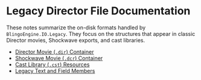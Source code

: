 # Legacy Director File Documentation

These notes summarize the on-disk formats handled by `BlingoEngine.IO.Legacy`. They focus on the structures that appear in classic Director movies, Shockwave exports, and cast libraries.

- [Director Movie (`.dir`) Container](./dir-format.md)
- [Shockwave Movie (`.dcr`) Container](./dcr-format.md)
- [Cast Library (`.cst`) Resources](./cst-format.md)
- [Legacy Text and Field Members](./LegacyTextFieldMembers.md)
